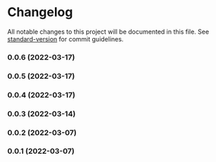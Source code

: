 # Changelog

All notable changes to this project will be documented in this file. See [standard-version](https://github.com/conventional-changelog/standard-version) for commit guidelines.

### 0.0.6 (2022-03-17)

### 0.0.5 (2022-03-17)

### 0.0.4 (2022-03-17)

### 0.0.3 (2022-03-14)

### 0.0.2 (2022-03-07)

### 0.0.1 (2022-03-07)
